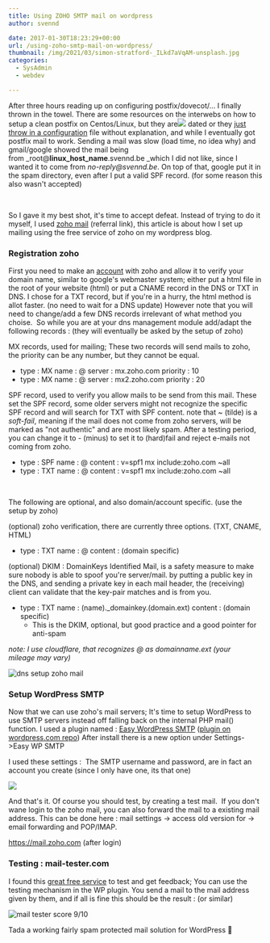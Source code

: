 ```yaml
---
title: Using ZOHO SMTP mail on wordpress
author: svennd

date: 2017-01-30T18:23:29+00:00
url: /using-zoho-smtp-mail-on-wordpress/
thumbnail: /img/2021/03/simon-stratford-_ILkd7aVqAM-unsplash.jpg
categories:
  - SysAdmin
  - webdev

---
```

After three hours reading up on <span id="12" class="osc_tag_system osc_error_blue">configuring</span> postfix/dovecot/... I finally thrown in the towel. There are some resources on the interwebs on how to setup a clean postfix on Centos/Linux, but they are<img src="/img/2017/01/zoho-download-300x110.png" /> dated or they [just throw in a configuration][1] file without explanation, and while I eventually got postfix mail to work. Sending a mail was slow (load time, no idea why) and gmail/google showed the mail being from _root@**linux\_host\_name**.svennd.be _which I did not like, since I wanted it to come from _no-reply@svennd.be_. On top of that, google put it in the spam directory, even after I put a valid SPF record. (for some reason this also wasn't accepted)

&nbsp;

So I gave it my best shot, it's time to accept defeat. Instead of trying to do it myself, I used [zoho mail][2] (referral link), this article is about how I set up mailing using the free service of zoho on my wordpress blog.

<!--more-->

### Registration zoho

First you need to make an [account][2] with zoho and allow it to verify your domain name, similar to google's webmaster system; either put a html file in the root of your website (html) or put a CNAME record in the DNS or TXT in DNS. I chose for a TXT record, but if you're in a hurry, the html method is allot faster. (no need to wait for a DNS update) However note that you will need to change/add a few DNS records irrelevant of what method you choise.  So while you are at your dns management module add/adapt the following records : (they will eventually be asked by the setup of zoho)

MX records, used for mailing; These two records will send mails to zoho, the priority can be any number, but they cannot be equal.

  * type : MX name : @ server : mx.zoho.com priority : 10
  * type : MX name : @ server : mx2.zoho.com priority : 20

SPF record, used to verify you allow mails to be send from this mail. These set the SPF record, some older servers might not recognize the specific SPF record and will search for TXT with SPF content. note that ~ (tilde) is a _soft-fail_, meaning if the mail does not come from zoho servers, will be marked as "not authentic" and are most likely spam. After a testing period, you can change it to - (minus) to set it to (hard)fail and reject e-mails not coming from zoho.

  * type : SPF name : @ content : v=spf1 mx include:zoho.com ~all
  * type : TXT name : @ content : v=spf1 mx include:zoho.com ~all

&nbsp;

The following are optional, and also domain/account specific. (use the setup by zoho)

(optional) zoho verification, there are currently three options. (TXT, CNAME, HTML)

  * type : TXT name : @ content : (domain specific)

(optional) DKIM : DomainKeys Identified Mail, is a safety measure to make sure nobody is able to spoof you're server/mail. by putting a public key in the DNS, and sending a private key in each mail header, the (receiving) client can validate that the key-pair matches and is from you.

  * type : TXT name : (name)._domainkey.(domain.ext) content : (domain specific)
      * This is the DKIM, optional, but good practice and a good pointer for anti-spam

_note: I use cloudflare, that recognizes @ as domainname.ext (your mileage may vary)_

![dns setup zoho mail](/img/2017/01/dns-300x151.png)


### Setup WordPress SMTP

Now that we can use zoho's mail servers; It's time to setup WordPress to use SMTP servers instead off falling back on the internal PHP mail() function. I used a plugin named : [Easy WordPress SMTP][3] ([plugin on wordpress.com repo][4]) After install there is a new option under Settings->Easy WP SMTP

I used these settings :  The SMTP username and password, are in fact an account you create (since I only have one, its that one)

![](/img/2017/01/smtp.png)

And that's it. Of course you should test, by creating a test mail.  If you don't wane login to the zoho mail, you can also forward the mail to a existing mail address. This can be done here : mail settings -> access old version for -> email forwarding and POP/IMAP.

https://mail.zoho.com (after login)

### Testing : mail-tester.com

I found this [great free service][5] to test and get feedback; You can use the testing mechanism in the WP plugin. You send a mail to the mail address given by them, and if all is fine this should be the result : (or similar)

![mail tester score 9/10](/img/2017/01/mail_tester-300x189.png)

Tada a working fairly spam protected mail solution for WordPress 🙂

&nbsp;

 [1]: https://www.digitalocean.com/community/tutorials/how-to-install-postfix-on-centos-6
 [2]: https://zm4.bz/3lN8jaMA
 [3]: https://wp-ecommerce.net/easy-wordpress-smtp-send-emails-from-your-wordpress-site-using-a-smtp-server-2197
 [4]: https://nl-be.wordpress.org/plugins/easy-wp-smtp/
 [5]: https://www.mail-tester.com
